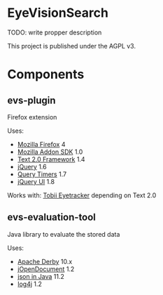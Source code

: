 EyeVisionSearch
===============
TODO: write propper description

This project is published under the AGPL v3.

Components
==========

evs-plugin
---------
Firefox extension

Uses:
- [Mozilla Firefox](http://firefox.com) 4
- [Mozilla Addon SDK](https://addons.mozilla.org/en-US/developers/docs/sdk/) 1.0
- [Text 2.0 Framework](code.google.com/p/text20/) 1.4 
- [jQuery](http://jquery.com) 1.6
- [Query Timers](http://archive.plugins.jquery.com/project/timers) 1.7
- [jQuery UI](http://jqueryui.com) 1.8

Works with: [Tobii Eyetracker](tobii.com) depending on Text 2.0

evs-evaluation-tool
-------------------

Java library to evaluate the stored data

Uses:
- [Apache Derby](http://db.apache.org/derby/) 10.x
- [jOpenDocument](http://www.jopendocument.org/) 1.2
- [json in Java](http://www.json.org/java/) 11.2
- [log4j](http://logging.apache.org/log4j/2.x/) 1.2

